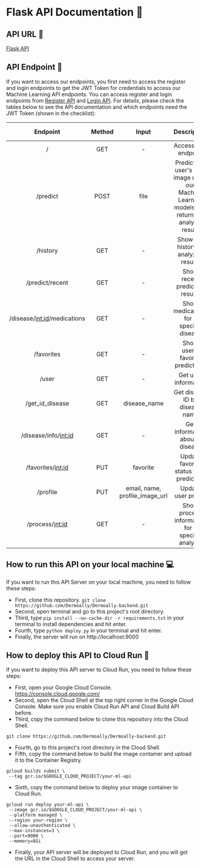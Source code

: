 # Flask API Documentation 🤖

## API URL 🔗
[Flask API](https://dermoally-vvergznbcq-et.a.run.app/)

## API Endpoint 🚪
If you want to access our endpoints, you first need to access the register and login endpoints to get the JWT Token for credentials to access our Machine Learning API endpoints. You can access register and login endpoints from [Register API](https://dermoally-vvergznbcq-et.a.run.app/register) and [Login API](https://dermoally-vvergznbcq-et.a.run.app/login). For details, please check the tables below to see the API documentation and which endpoints need the JWT Token (shown in the checklist):

|             Endpoint            | Method |              Input              |                                          Description                                          |  JWT Token  |
| :-----------------------------: | :----: | :-----------------------------: | :--------------------------------------------------------------------------------------------: | :---------: |
|              /                  |  GET   |                -                |                                         Access root endpoint                                   |   &#9744;   |
|          /predict               |  POST  |              file               |Predict the user's face image using our Machine Learning models and return the analysis result. |   &#9745;   |
|          /history               |  GET   |                -                |                                 Show the history of analyzed results                          |   &#9745;   |
|   /predict/recent               |  GET   |                -                |                                 Show recent prediction results                                |   &#9745;   |
| /disease/<int:id>/medications   |  GET   |                -                |                            Show medications for a specific disease                             |   &#9744;   |
|          /favorites             |  GET   |                -                |                                 Show user's favorite predictions                              |   &#9745;   |
|          /user                  |  GET   |                -                |                                       Get user information                                     |   &#9745;   |
|       /get_id_disease           |  GET   |        disease_name             |                                Get disease ID by disease name                                  |   &#9744;   |
|      /disease/info/<int:id>     |  GET   |                -                |                                  Get information about a disease                               |   &#9745;   |
|      /favorites/<int:id>        |  PUT   |          favorite               |                                 Update favorite status for a prediction                        |   &#9745;   |
|          /profile               |  PUT   |    email, name, profile_image_url |                                      Update user profile                                      |   &#9745;   |
|      /process/<int:id>          |  GET   |                -                |                         Show process information for a specific analysis                       |   &#9745;   |

## How to run this API on your local machine 💻
If you want to run this API Server on your local machine, you need to follow these steps:
- First, clone this repository. `git clone https://github.com/Dermoally/Dermoally-backend.git`
- Second, open terminal and go to this project's root directory.
- Third, type `pip install --no-cache-dir -r requirements.txt` in your terminal to install dependencies and hit enter.
- Fourth, type `python deploy.py` in your terminal and hit enter.
- Finally, the server will run on http://localhost:9000

## How to deploy this API to Cloud Run 🚀
If you want to deploy this API server to Cloud Run, you need to follow these steps:
- First, open your Google Cloud Console. https://console.cloud.google.com/
- Second, open the Cloud Shell at the top right corner in the Google Cloud Console. Make sure you enable Cloud Run API and Cloud Build API before.
- Third, copy the command below to clone this repository into the Cloud Shell.
 ```
 git clone https://github.com/Dermoally/Dermoally-backend.git
 ```
- Fourth, go to this project's root directory in the Cloud Shell.
- Fifth, copy the command below to build the image container and upload it to the Container Registry.
 ```
gcloud builds submit \
  --tag gcr.io/$GOOGLE_CLOUD_PROJECT/your-ml-api
  ```
- Sixth, copy the command below to deploy your image container to Cloud Run.
 ```
 gcloud run deploy your-ml-api \
  --image gcr.io/$GOOGLE_CLOUD_PROJECT/your-ml-api \
  --platform managed \
  --region your-region \
  --allow-unauthenticated \
  --max-instances=3 \
  --port=9000 \
  --memory=8Gi
 ```
- Finally, your API server will be deployed to Cloud Run, and you will get the URL in the Cloud Shell to access your server.
